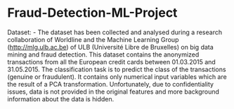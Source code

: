 # Fraud-Detection-ML-Project


Dataset: -
The dataset has been collected and analysed during a research collaboration of Worldline and
the Machine Learning Group (http://mlg.ulb.ac.be) of ULB (Université Libre de Bruxelles) on
big data mining and fraud detection.
This dataset contains the anonymized transactions from all the European credit cards
between 01.03.2015 and 31.05.2015. The classification task is to predict the class of the
transactions (genuine or fraudulent).
It contains only numerical input variables which are the result of a PCA transformation.
Unfortunately, due to confidentiality issues, data is not provided in the original features and
more background information about the data is hidden.
